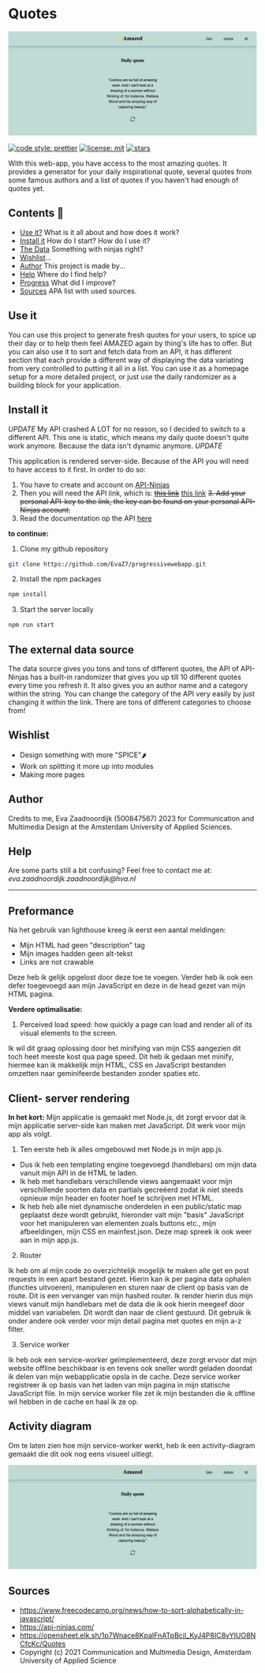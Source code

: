 # Quotes

![Frontpage](https://github.com/EvaZ7/Quotes/blob/4b05094b8fa3c4556e8e3799aaa9f918216d75d5/readmeimg/amazed.png)

[![code style: prettier](https://img.shields.io/badge/code_style-prettier-ff69b4.svg?style=flat-square)](https://github.com/prettier/prettier)
[![license: mit](https://img.shields.io/badge/license-MIT-green?style=flat-square)](https://github.com/EvaZ7/Blok-tech/blob/main/LICENSE)
[![stars](https://img.shields.io/badge/stars-0-9cf?style=flat-square)](https://github.com/EvaZ7/Blok-tech/stargazers)

With this web-app, you have access to the most amazing quotes. It provides a generator for your daily inspirational quote, several quotes from some famous authors and a list of quotes if you haven't had enough of quotes yet.

## Contents 📑

- [Use it?](https://github.com/EvaZ7/progressivewebapp#use-it) What is it all about and how does it work?
- [Install it](https://github.com/EvaZ7/progressivewebapp#install-it) How do I start? How do I use it?
- [The Data](https://github.com/EvaZ7/progressivewebapp#the-external-data-source) Something with ninjas right?
- [Wishlist](https://github.com/EvaZ7/progressivewebapp#wishlist)...
- [Author](https://github.com/EvaZ7/progressivewebapp#author) This project is made by...
- [Help](https://github.com/EvaZ7/progressivewebapp#help) Where do I find help?
- [Progress](https://github.com/EvaZ7/progressivewebapp#progress) What did I improve?
- [Sources](https://github.com/EvaZ7/progressivewebapp#sources) APA list with used sources.

## Use it

You can use this project to generate fresh quotes for your users, to spice up their day or to help them feel AMAZED again by thing's life has to offer. But you can also use it to sort and fetch data from an API, it has different section that each provide a different way of displaying the data variating from very controlled to putting it all in a list. You can use it as a homepage setup for a more detailed project, or just use the daily randomizer as a building block for your application.

## Install it

*UPDATE*
My API crashed A LOT for no reason, so I decided to switch to a different API. This one is static, which means my daily quote doesn't quite work anymore. Because the data isn't dynamic anymore.
*UPDATE*

This application is rendered server-side. Because of the API you will need to have access to it first. In order to do so:
1. You have to create and account on [API-Ninjas](https://api-ninjas.com/)
2. Then you will need the API link, which is: ~~[this link](https://api.api-ninjas.com/v1/quotes?category=amazing)~~ [this link](https://opensheet.elk.sh/1p7Wnace8KpaIFnATpBcil_KyJ4P8IC8vYIUO8NCfcKc/Quotes)
~~3. Add your personal API-key to the link, the key can be found on your personal API-Ninjas account.~~
3. Read the documentation op the API [here](https://github.com/benborgers/opensheet#readme)

**to continue:**

1. Clone my github repository

```sh
git clone https://github.com/EvaZ7/progressivewebapp.git
```

2. Install the npm packages

```sh
npm install
```

3. Start the server locally

```sh
npm run start
```

## The external data source

The data source gives you tons and tons of different quotes, the API of API-Ninjas has a built-in randomizer that gives you up till 10 different quotes every time you refresh it. It also gives you an author name and a category within the string. You can change the category of the API very easily by just changing it within the link. There are tons of different categories to choose from!

## Wishlist

- Design something with more "SPICE"🌶️
- Work on splitting it more up into modules
- Making more pages

## Author

Credits to me, Eva Zaadnoordijk (500847567) 2023 for Communication and Multimedia Design at the Amsterdam University of Applied Sciences.

## Help

Are some parts still a bit confusing? Feel free to contact me at:
_eva.zaadnoordijk.zaadnoordijk@hva.nl_

---- 

## Preformance

Na het gebruik van lighthouse kreeg ik eerst een aantal meldingen:

- Mijn HTML had geen "description" tag
- Mijn images hadden geen alt-tekst
- Links are not crawable

Deze heb ik gelijk opgelost door deze toe te voegen.
Verder heb ik ook een defer toegevoegd aan mijn JavaScript en deze in de head gezet van mijn HTML pagina.

**Verdere optimalisatie:**

1. Perceived load speed: how quickly a page can load and render all of its visual elements to the screen.

Ik wil dit graag oplossing door het minifying van mijn CSS aangezien dit toch heet meeste kost qua page speed.
Dit heb ik gedaan met minify, hiermee kan ik makkelijk mijn HTML, CSS en JavaScript bestanden omzetten naar geminifeerde bestanden zonder spaties etc.

## Client- server rendering

**In het kort:** Mijn applicatie is gemaakt met Node.js, dit zorgt ervoor dat ik mijn applicatie server-side kan maken met JavaScript. Dit werk voor mijn app als volgt.

1. Ten eerste heb ik alles omgebouwd met Node.js in mijn app.js.

- Dus ik heb een templating engine toegevoegd (handlebars) om mijn data vanuit mijn API in de HTML te laden.
- Ik heb met handlebars verschillende views aangemaakt voor mijn verschillende soorten data en partials gecreëerd zodat ik niet steeds opnieuw mijn header en footer hoef te schrijven met HTML.
- Ik heb heb alle niet dynamische onderdelen in een public/static map geplaatst deze wordt gebruikt, hieronder valt mijn "basis" JavaScript voor het manipuleren van elementen zoals buttons etc., mijn afbeeldingen, mijn CSS en mainfest.json. Deze map spreek ik ook weer aan in mijn app.js.

2. Router

Ik heb om al mijn code zo overzichtelijk mogelijk te maken alle get en post requests in een apart bestand gezet. Hierin kan ik per pagina data ophalen (functies uitvoeren), manipuleren en sturen naar de client op basis van de route. Dit is een vervanger van mijn hashed router. Ik render hierin dus mijn views vanuit mijn handlebars met de data die ik ook hierin meegeef door middel van variabelen. Dit wordt dan naar de client gestuurd. Dit gebruik ik onder andere ook verder voor mijn detail pagina met quotes en mijn a-z filter.

3. Service worker

Ik heb ook een service-worker geïmplementeerd, deze zorgt ervoor dat mijn website offline beschikbaar is en tevens ook sneller wordt geladen doordat ik delen van mijn webapplicatie opsla in de cache.
Deze service worker registreer ik op basis van het laden van mijn pagina in mijn statische JavaScript file. In mijn service worker file zet ik mijn bestanden die ik offline wil hebben in de cache en haal ik ze op.

## Activity diagram

Om te laten zien hoe mijn service-worker werkt, heb ik een activity-diagram gemaakt die dit ook nog eens visueel uitlegt.

![Frontpage](https://github.com/EvaZ7/Quotes/blob/4b05094b8fa3c4556e8e3799aaa9f918216d75d5/readmeimg/amazed.png)

## Sources

- https://www.freecodecamp.org/news/how-to-sort-alphabetically-in-javascript/
- https://api-ninjas.com/
- https://opensheet.elk.sh/1p7Wnace8KpaIFnATpBcil_KyJ4P8IC8vYIUO8NCfcKc/Quotes
- Copyright (c) 2021 Communication and Multimedia Design, Amsterdam University of Applied Science
